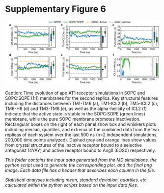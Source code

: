 # Supplementary Figure 6
<img src="Supp_figure_6.png" width="800"/>

Caption: Time evolution of apo AT1 receptor simulations in SOPC and SOPC:SOPE (1:1) membranes for the second replica. Key structural features including the distances between TM1-TM6 (a), TM1-ICL2 (b), TM5-ICL2 (c), TM6-H8 (d) and TM3-TM6 (e), as well as the alpha-helicity of ICL2 (f) indicate that the active state is stable in the SOPC:SOPE  (green lines) membrane, while the pure SOPC membrane promotes inactivation. Rectangular boxes on the right of each panel show box and whiskers plots including median, quartiles, and extrema of the combined data from the two replicas of each system over the last 500 ns (n=2 independent simulations, 200,000 time points analyzed). Dashed grey and orange lines show values from crystal structures of the inactive receptor bound to a selective antagonist (4YAY) and active receptor bound to AngII (6OS0) respectively.

*This folder contains the input data generated from the MD simulations, the python script used to generate the corresponding plot, and the final png image. Each data file has a header that describes each column in the file.*

*Statistical analyses including mean, standard deviation, quartiles, etc. calculated within the python scripts based on the input data files.*
